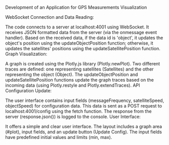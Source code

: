 Development of an Application for GPS Measurements Visualization

WebSocket Connection and Data Reading:

The code connects to a server at localhost:4001 using WebSocket.
It receives JSON formatted data from the server (via the onmessage event handler).
Based on the received data, if the data id is 'object', it updates the object's position using the updateObjectPosition function; otherwise, it updates the satellites' positions using the updateSatellitePosition function.
Graph Visualization:

A graph is created using the Plotly.js library (Plotly.newPlot).
Two different traces are defined: one representing satellites (Satellites) and the other representing the object (Object).
The updateObjectPosition and updateSatellitePosition functions update the graph traces based on the incoming data (using Plotly.restyle and Plotly.extendTraces).
API Configuration Update:

The user interface contains input fields (messageFrequency, satelliteSpeed, objectSpeed) for configuration data.
This data is sent as a POST request to localhost:4001/config using the fetch function.
The response from the server (response.json()) is logged to the console.
User Interface:

It offers a simple and clear user interface.
The layout includes a graph area (#plot), input fields, and an update button (Update Config).
The input fields have predefined initial values and limits (min, max).
